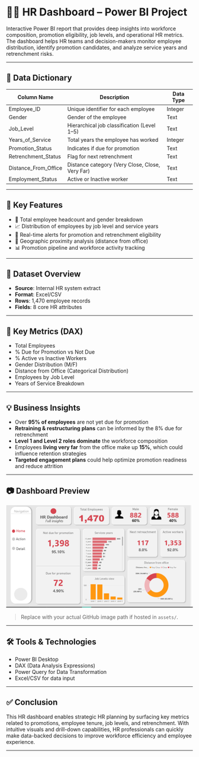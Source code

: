 # 🧑‍💼 HR Dashboard – Power BI Project

Interactive Power BI report that provides deep insights into workforce composition, promotion eligibility, job levels, and operational HR metrics. The dashboard helps HR teams and decision-makers monitor employee distribution, identify promotion candidates, and analyze service years and retrenchment risks.

---

## 📘 Data Dictionary

| Column Name         | Description                                     | Data Type |
|---------------------|-------------------------------------------------|-----------|
| Employee_ID         | Unique identifier for each employee             | Integer   |
| Gender              | Gender of the employee                          | Text      |
| Job_Level           | Hierarchical job classification (Level 1–5)     | Text      |
| Years_of_Service    | Total years the employee has worked             | Integer   |
| Promotion_Status    | Indicates if due for promotion                  | Text      |
| Retrenchment_Status | Flag for next retrenchment                      | Text      |
| Distance_From_Office| Distance category (Very Close, Close, Very Far) | Text      |
| Employment_Status   | Active or Inactive worker                       | Text      |

---

## 🚀 Key Features

- 👥 Total employee headcount and gender breakdown  
- 📈 Distribution of employees by job level and service years  
- 🔔 Real-time alerts for promotion and retrenchment eligibility  
- 🧭 Geographic proximity analysis (distance from office)  
- 📊 Promotion pipeline and workforce activity tracking

---

## 📁 Dataset Overview

- **Source**: Internal HR system extract  
- **Format**: Excel/CSV  
- **Rows**: 1,470 employee records  
- **Fields**: 8 core HR attributes

---

## 🔢 Key Metrics (DAX)

- Total Employees  
- % Due for Promotion vs Not Due  
- % Active vs Inactive Workers  
- Gender Distribution (M/F)  
- Distance from Office (Categorical Distribution)  
- Employees by Job Level  
- Years of Service Breakdown  

---

## 💡 Business Insights

- Over **95% of employees** are not yet due for promotion  
- **Retraining & restructuring plans** can be informed by the 8% due for retrenchment  
- **Level 1 and Level 2 roles dominate** the workforce composition  
- Employees **living very far** from the office make up **15%**, which could influence retention strategies  
- **Targeted engagement plans** could help optimize promotion readiness and reduce attrition

---

## 📷 Dashboard Preview

![HR Dashboard](https://github.com/Oacquah31/HR-Analysis/blob/main/hr.png)

> Replace with your actual GitHub image path if hosted in `assets/`.

---

## 🛠 Tools & Technologies

- Power BI Desktop  
- DAX (Data Analysis Expressions)  
- Power Query for Data Transformation  
- Excel/CSV for data input

---

## ✅ Conclusion

This HR dashboard enables strategic HR planning by surfacing key metrics related to promotions, employee tenure, job levels, and retrenchment. With intuitive visuals and drill-down capabilities, HR professionals can quickly make data-backed decisions to improve workforce efficiency and employee experience.

---


